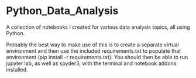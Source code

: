 # Python_Data_Analysis
 A collection of notebooks I created for various data analysis topics, all using Python.

Probably the best way to make use of this is to create a separate virtual environment and then use the included requirements.txt to populate that environment (pip install -r requirements.txt). You should then be able to run jupyter lab, as well as spyder3, with the terminal and notebook addons installed.
